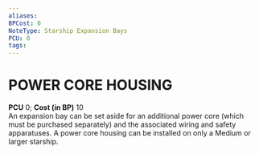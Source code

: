 ```yaml
---
aliases: 
BPCost: 0
NoteType: Starship Expansion Bays
PCU: 0
tags: 
---
```

# POWER CORE HOUSING
**PCU** 0; **Cost (in BP)** 10  
An expansion bay can be set aside for an additional power core (which must be purchased separately) and the associated wiring and safety apparatuses. A power core housing can be installed on only a Medium or larger starship.